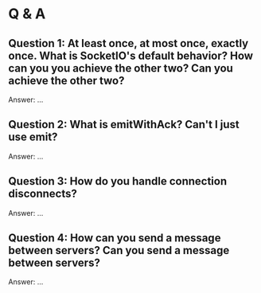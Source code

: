# Q & A

## Question 1: At least once, at most once, exactly once. What is SocketIO's default behavior? How can you you achieve the other two? Can you achieve the other two?

Answer: ...

## Question 2: What is emitWithAck? Can't I just use emit?

Answer: ...

## Question 3: How do you handle connection disconnects?

Answer: ...

## Question 4: How can you send a message between servers? Can you send a message between servers?

Answer: ...
